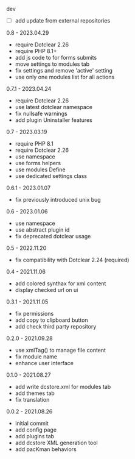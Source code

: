 dev
- [ ] add update from external repositories

0.8 - 2023.04.29
- require Dotclear 2.26
- require PHP 8.1+
- add js code to for forms submits
- move settings to modules tab
- fix settings and remove 'active' setting
- use only one modules list for all actions

0.7.1 - 2023.04.24
- require Dotclear 2.26
- use latest dotclear namespace
- fix nullsafe warnings
- add plugin Uninstaller features

0.7 - 2023.03.19
- require PHP 8.1
- require Dotclear 2.26
- use namespace
- use forms helpers
- use modules Define
- use dedicated settings class

0.6.1 - 2023.01.07
- fix previously introduced unix bug

0.6 - 2023.01.06
- use namespace
- use abstract plugin id
- fix deprecated dotclear usage

0.5 - 2022.11.20
- fix compatibility with Dotclear 2.24 (required)

0.4 - 2021.11.06
- add colored synthax for xml content
- display checked url on ui

0.3.1 - 2021.11.05
- fix permissions
- add copy to clipboard button
- add check third party repository

0.2.0 - 2021.09.28
- use xmlTag() to manage file content
- fix module name
- enhance user interface

0.1.0 - 2021.08.27
- add write dcstore.xml for modules tab
- add themes tab
- fix translation

0.0.2 - 2021.08.26
- initial commit
- add config page
- add plugins tab
- add dcstore XML generation tool
- add pacKman behaviors